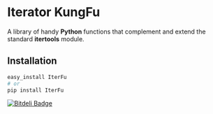 Iterator KungFu
===============

A library of handy **Python** functions that complement and extend
the standard **itertools** module.


Installation
------------
~~~sh
easy_install IterFu
# or
pip install IterFu
~~~



[![Bitdeli Badge](https://d2weczhvl823v0.cloudfront.net/aglyzov/iterfu.py/trend.png)](https://bitdeli.com/free "Bitdeli Badge")

